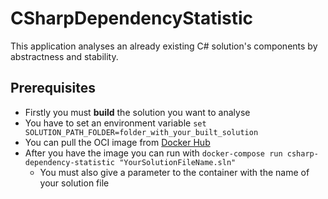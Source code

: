 # CSharpDependencyStatistic

This application analyses an already existing C# solution's components by abstractness and stability.

## Prerequisites

* Firstly you must **build** the solution you want to analyse
* You have to set an environment variable ``` set SOLUTION_PATH_FOLDER=folder_with_your_built_solution ```
* You can pull the OCI image from [Docker Hub](https://hub.docker.com/repository/docker/csuzdibence/csharp-dependency-statistic/general)
* After you have the image you can run with ``` docker-compose run csharp-dependency-statistic "YourSolutionFileName.sln" ```
  - You must also give a parameter to the container with the name of your solution file
